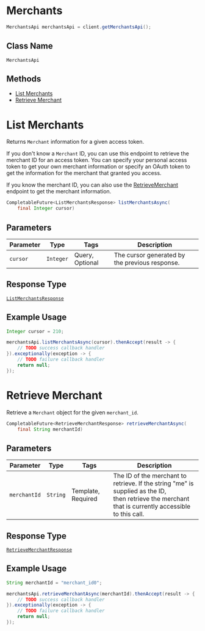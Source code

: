# Merchants

```java
MerchantsApi merchantsApi = client.getMerchantsApi();
```

## Class Name

`MerchantsApi`

## Methods

* [List Merchants](/doc/api/merchants.md#list-merchants)
* [Retrieve Merchant](/doc/api/merchants.md#retrieve-merchant)


# List Merchants

Returns `Merchant` information for a given access token.

If you don't know a `Merchant` ID, you can use this endpoint to retrieve the merchant ID for an access token.
You can specify your personal access token to get your own merchant information or specify an OAuth token
to get the information for the  merchant that granted you access.

If you know the merchant ID, you can also use the [RetrieveMerchant](#endpoint-merchants-retrievemerchant)
endpoint to get the merchant information.

```java
CompletableFuture<ListMerchantsResponse> listMerchantsAsync(
    final Integer cursor)
```

## Parameters

| Parameter | Type | Tags | Description |
|  --- | --- | --- | --- |
| `cursor` | `Integer` | Query, Optional | The cursor generated by the previous response. |

## Response Type

[`ListMerchantsResponse`](/doc/models/list-merchants-response.md)

## Example Usage

```java
Integer cursor = 210;

merchantsApi.listMerchantsAsync(cursor).thenAccept(result -> {
    // TODO success callback handler
}).exceptionally(exception -> {
    // TODO failure callback handler
    return null;
});
```


# Retrieve Merchant

Retrieve a `Merchant` object for the given `merchant_id`.

```java
CompletableFuture<RetrieveMerchantResponse> retrieveMerchantAsync(
    final String merchantId)
```

## Parameters

| Parameter | Type | Tags | Description |
|  --- | --- | --- | --- |
| `merchantId` | `String` | Template, Required | The ID of the merchant to retrieve. If the string "me" is supplied as the ID,<br>then retrieve the merchant that is currently accessible to this call. |

## Response Type

[`RetrieveMerchantResponse`](/doc/models/retrieve-merchant-response.md)

## Example Usage

```java
String merchantId = "merchant_id0";

merchantsApi.retrieveMerchantAsync(merchantId).thenAccept(result -> {
    // TODO success callback handler
}).exceptionally(exception -> {
    // TODO failure callback handler
    return null;
});
```

